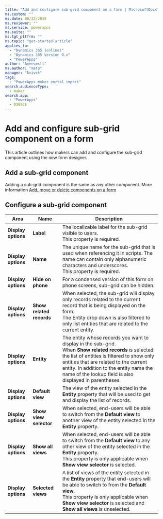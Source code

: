 ```yaml
---
title: "Add and configure sub-grid component on a form | MicrosoftDocs"
ms.custom: ""
ms.date: 08/22/2019
ms.reviewer: ""
ms.service: powerapps
ms.suite: ""
ms.tgt_pltfrm: ""
ms.topic: "get-started-article"
applies_to: 
  - "Dynamics 365 (online)"
  - "Dynamics 365 Version 9.x"
  - "PowerApps"
author: "Aneesmsft"
ms.author: "matp"
manager: "kvivek"
tags: 
  - "PowerApps maker portal impact"
search.audienceType: 
  - maker
search.app: 
  - "PowerApps"
  - D365CE
---
```


# Add and configure sub-grid component on a form  
This article outlines how makers can add and configure the sub-grid component using the new form designer.

## Add a sub-grid component
Adding a sub-grid component is the same as any other component. More information [Add, move or delete components on a form](add-move-or-delete-components-on-form.md)

## Configure a sub-grid component

|Area   |Name  |Description  |
|---------|---------|---------|
| **Display options** | **Label** | The localizable label for the sub-grid visible to users. <br /> This property is required.|
| **Display options** |  **Name** |  The unique name for the sub-grid that is used when referencing it in scripts. The name can contain only alphanumeric characters and underscores. <br />This property is required. |
| **Display options** | **Hide on phone** |  For a condensed version of this form on phone screens, sub-grid can be hidden. |
| **Display options** | **Show related records** |  When selected, the sub-grid will display only records related to the current record that is being displayed on the form. <br />The Entity drop down is also filtered to only list entities that are related to the current entity. |
| **Display options** | **Entity** |  The entity whose records you want to display in the sub-grid. <br />When **Show related records** is selected the list of entities is filtered to show only entities that are related to the current entity. In addition to the entity name the name of the lookup field is also displayed in parentheses. |
| **Display options** | **Default view** |  The view of the entity selected in the **Entity** property that will be used to get and display the list of records. |
| **Display options** | **Show view selector** |  When selected, end-users will be able to switch from the **Default view** to another view of the entity selected in the **Entity** property. |
| **Display options** | **Show all views** |  When selected, end-users will be able to switch from the **Default view** to any other view of the entity selected in the **Entity** property. <br />This property is only applicable when **Show view selector** is selected. |
| **Display options** | **Selected views** |  A list of views of the entity selected in the **Entity** property that end-users will be able to switch to from the **Default view**. <br />This property is only applicable when **Show view selector** is selected and **Show all views** is unselected. |

